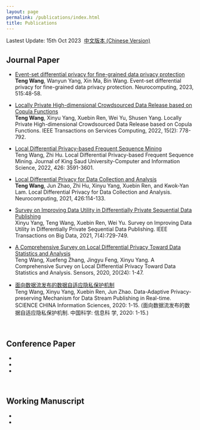 ```yaml
---
layout: page
permalink: /publications/index.html
title: Publications
---
```


Lastest Update: 15th Oct 2023&nbsp;  [中文版本 (Chinese Version)](https://caihanlin.com/file/publications-zh/)

## Journal Paper
- [Event-set differential privacy for fine-grained data privacy protection](https://doi.org/10.1016/j.neucom.2022.10.006)
<br>**Teng Wang**, Wanyun Yang, Xin Ma, Bin Wang. Event-set differential privacy for fine-grained data privacy protection. Neurocomputing, 2023, 515:48-58.
- [Locally Private High-dimensional Crowdsourced Data Release based on Copula Functions](https://doi.org/10.1109/TSC.2019.2961092)
<br>**Teng Wang**, Xinyu Yang, Xuebin Ren, Wei Yu, Shusen Yang. Locally Private High-dimensional Crowdsourced Data Release based on Copula Functions. IEEE Transactions on Services Computing, 2022, 15(2): 778-792.
- [Local Differential Privacy-based Frequent Sequence Mining](https://doi.org/10.1016/j.jksuci.2022.04.013)
<br>Teng Wang, Zhi Hu. Local Differential Privacy-based Frequent Sequence Mining. Journal of King Saud University-Computer and Information Science, 2022, 426: 3591-3601.
- [Local Differential Privacy for Data Collection and Analysis](https://doi.org/10.1016/j.neucom.2020.09.073)
<br>**Teng Wang**, Jun Zhao, Zhi Hu, Xinyu Yang, Xuebin Ren, and Kwok-Yan Lam. Local Differential Privacy for Data Collection and Analysis. Neurocomputing, 2021, 426:114-133.
- [Survey on Improving Data Utility in Differentially Private Sequential Data Publishing](https://doi.org/10.1109/TBDATA.2017.2715334)
<br>Xinyu Yang, Teng Wang, Xuebin Ren, Wei Yu. Survey on Improving Data Utility in Differentially Private Sequential Data Publishing. IEEE Transactions on Big Data, 2021, 7(4):729-749.
- [A Comprehensive Survey on Local Differential Privacy Toward Data Statistics and Analysis](https://doi.org/10.3390/s20247030)
<br>Teng Wang, Xuefeng Zhang, Jingyu Feng, Xinyu Yang. A Comprehensive Survey on Local Differential Privacy Toward Data Statistics and Analysis. Sensors, 2020, 20(24): 1-47.
- [面向数据流发布的数据自适应隐私保护机制](http://scis.scichina.com/cn/2021/SSI-2020-0076.pdf)
<br>Teng Wang, Xinyu Yang, Xuebin Ren, Jun Zhao. Data-Adaptive Privacy-preserving Mechanism for Data Stream Publishing in Real-time. SCIENCE CHINA Information Sciences, 2020: 1-15. (面向数据流发布的数据自适应隐私保护机制. 中国科学: 信息科 学, 2020: 1-15.)

  <br>

## Conference Paper

- 
- 
- 

  <br>


## Working Manuscript

- 
- 

  <br>
